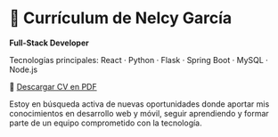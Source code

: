 # 📄 Currículum de Nelcy García

**Full-Stack Developer**

Tecnologías principales: React · Python · Flask · Spring Boot · MySQL · Node.js

🔗 [Descargar CV en PDF](bit.ly/NelcyFullStackCV)

Estoy en búsqueda activa de nuevas oportunidades donde aportar mis conocimientos en desarrollo web y móvil, seguir aprendiendo y formar parte de un equipo comprometido con la tecnología.
